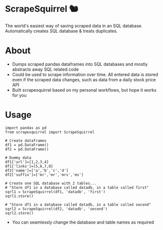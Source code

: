 # ScrapeSquirrel 🐿️
The world's easiest way of saving scraped data in an SQL database. Automatically creates SQL database &amp; treats duplicates.


# About
- Dumps scraped pandas dataframes into SQL databases and mostly abstracts away SQL related code
- Could be used to scrape information over time. All entered data is stored even if the scraped data changes, such as data from a daily stock price API
- Built scrapesquirrel based on my personal workflows, but hope it works for you

# Usage

```
import pandas as pd
from scrapesquirrel import ScrapeSquirrel

# Create dataframes
df1 = pd.DataFrame()
df2 = pd.DataFrame()

# Dummy data
df1['url']=[1,2,3,4]
df1['links']=[5,6,7,8]
df2['name']=['a','b','c','d']
df2['suffix']=['mr','mr','mrs','ms']

# Create one SQL database with 2 tables...
# "Store df1 in a database called datadb, in a table called first"
sqrl1 = ScrapeSquirrel(df1, 'datadb', 'first')
sqrl1.store()

# "Store df1 in a database called datadb, in a table called second"
sqrl2 = ScrapeSquirrel(df2, 'datadb', 'second')
sqrl2.store()
```

- You can seamlessly change the database and table names as required

